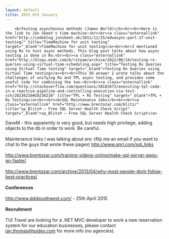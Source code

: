 ```yaml
---
layout: default
title: 2015 6th January
---
```


		<b>Testing asynchonous methods (James World)</b><br><br>Here is the link to Jon Skeet's time machine:<br><br><a class="externallink" href="http://codeblog.jonskeet.uk/2011/11/25/eduasync-part-17-unit-testing/" title="TimeMachine for unit testing" target="_blank">TimeMachine for unit testing</a><br><br>I mentioned using Rx to test async methods. This blog post talks about how async testing is done in Rx:<br><br><a class="externallink" href="http://blogs.msdn.com/b/rxteam/archive/2012/06/14/testing-rx-queries-using-virtual-time-scheduling.aspx" title="Testing Rx Queries using Virtual Time testing" target="_blank">Testing Rx Queries using Virtual Time testing</a><br><br>This SO answer I wrote talks about the challenges of unifying Rx and TPL async testing, and provides some useful code for combining the two:<br><br><a class="externallink" href="http://stackoverflow.com/questions/28183473/executing-tpl-code-in-a-reactive-pipeline-and-controlling-execution-via-test-sch/28236216#28236216" title="TPL + Rx Testing" target="_blank">TPL + Rx Testing</a><br><br><b>SQL Maintenance Jobs</b><br><br><a class="externallink" href="http://www.brentozar.com/blitz/" title="sp_Blitz® – Free SQL Server Health Check Script" target="_blank">sp_Blitz® – Free SQL Server Health Check Script</a>
DaveM - this apparently is very good, but needs high privilege, adding objects to the db in order to work.  Be careful.<br><br>Maintenance links I was talking about are: (flip me an email if you want to chat to the guys that wrote these pages)
<a class="externallink" href="http://www.qnrl.com/sql_links" title="http://www.qnrl.com/sql_links" target="_blank">http://www.qnrl.com/sql_links</a><br><br><a class="externallink" href="http://www.brentozar.com/training-videos-online/make-sql-server-apps-go-faster/" title="http://www.brentozar.com/training-videos-online/make-sql-server-apps-go-faster/" target="_blank">http://www.brentozar.com/training-videos-online/make-sql-server-apps-go-faster/</a><br><br>
<a class="externallink" href="http://www.brentozar.com/archive/2013/04/why-most-people-dont-follow-best-practices/" title="http://www.brentozar.com/archive/2013/04/why-most-people-dont-follow-best-practices/" target="_blank">http://www.brentozar.com/archive/2013/04/why-most-people-dont-follow-best-practices/</a><br><br>
<b>Conferences</b><br><br><a class="externallink" href="http://www.dddsouthwest.com/" title="http://www.dddsouthwest.com/" target="_blank">http://www.dddsouthwest.com/</a> - 25th April 2015<br><br>
<b>Recruitment</b><br><br>TUI Travel are looking for a .NET MVC developer to work a new reservation system for our education businesses, please contact <a class="emaillink" href="mailto:ian.thomas@tuidev.com" title="ian.thomas@tuidev.com">ian.thomas@tuidev.com</a> for more info (no agencies).

	